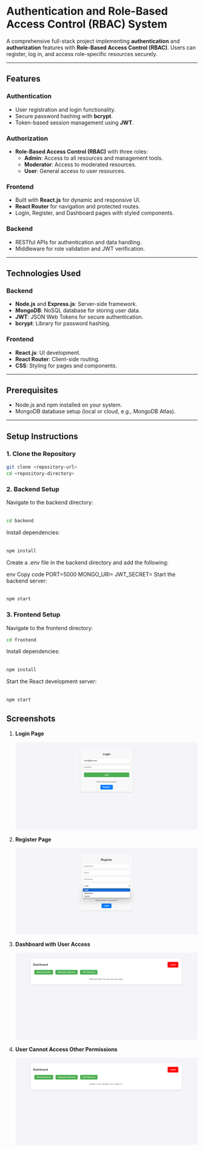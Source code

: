 # Authentication and Role-Based Access Control (RBAC) System

A comprehensive full-stack project implementing **authentication** and **authorization** features with **Role-Based Access Control (RBAC)**. Users can register, log in, and access role-specific resources securely.

---

## Features

### Authentication
- User registration and login functionality.
- Secure password hashing with **bcrypt**.
- Token-based session management using **JWT**.

### Authorization
- **Role-Based Access Control (RBAC)** with three roles:
  - **Admin**: Access to all resources and management tools.
  - **Moderator**: Access to moderated resources.
  - **User**: General access to user resources.

### Frontend
- Built with **React.js** for dynamic and responsive UI.
- **React Router** for navigation and protected routes.
- Login, Register, and Dashboard pages with styled components.

### Backend
- RESTful APIs for authentication and data handling.
- Middleware for role validation and JWT verification.

---

## Technologies Used

### Backend
- **Node.js** and **Express.js**: Server-side framework.
- **MongoDB**: NoSQL database for storing user data.
- **JWT**: JSON Web Tokens for secure authentication.
- **bcrypt**: Library for password hashing.

### Frontend
- **React.js**: UI development.
- **React Router**: Client-side routing.
- **CSS**: Styling for pages and components.

---

## Prerequisites

- Node.js and npm installed on your system.
- MongoDB database setup (local or cloud, e.g., MongoDB Atlas).

---

## Setup Instructions

### 1. Clone the Repository
```bash
git clone <repository-url>
cd <repository-directory>
```
### 2. Backend Setup
Navigate to the backend directory:

```bash

cd backend
```
Install dependencies:

```bash

npm install
```
Create a .env file in the backend directory and add the following:

env
Copy code
PORT=5000
MONGO_URI=<your-mongo-db-uri>
JWT_SECRET=<your-jwt-secret-key>
Start the backend server:

```bash

npm start
```
### 3. Frontend Setup
Navigate to the frontend directory:

```bash
cd frontend
```
Install dependencies:

```bash

npm install
```
Start the React development server:

```bash

npm start
```
## Screenshots  

1. **Login Page**
   
   ![Login Page](./screenshots/login.png)  

3. **Register Page**
   
   ![Register Page](./screenshots/register.png)  

5. **Dashboard with User Access**
   
   ![Dashboard with User Access](./screenshots/dash1.png)  

7. **User Cannot Access Other Permissions**
   
   ![Restricted Access](./screenshots/dash2.png)  
